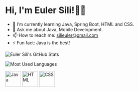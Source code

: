 # Hi, I'm Euler Sili!✌🏿

- 🌱 I’m currently learning Java, Spring Boot, HTML and CSS.
- 💬 Ask me about Java, Mobile Development.
- 📫 How to reach me: silieuler@gmail.com
- ⚡ Fun fact: Java is the best!

![Euler Sili's GitHub Stats](https://github-readme-stats.vercel.app/api?username=eulersili&show_icons=true&theme=white&include_all_commits=true)

![Most Used Languages](https://github-readme-stats.vercel.app/api/top-langs/?username=eulersili&langs_count=8)

<div>
  <img align="center" alt="Java" height="50" width="50" src="https://cdn.jsdelivr.net/gh/devicons/devicon/icons/java/java-original.svg" />
  <img align="center" alt="HTML" height="50" width="50" src="https://cdn.jsdelivr.net/gh/devicons/devicon/icons/html5/html5-original-wordmark.svg" />
  <img align="center" alt="CSS" height="50" width="50" src="https://cdn.jsdelivr.net/gh/devicons/devicon/icons/css3/css3-original-wordmark.svg" />
</div>
